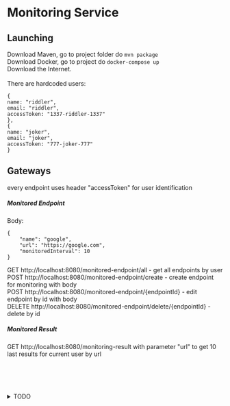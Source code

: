 # Monitoring Service
## Launching  
Download Maven, go to project folder do ```mvn package```  
Download Docker, go to project do ```docker-compose up```  
Download the Internet.  
<br/>
There are hardcoded users:
```
{
name: "riddler",
email: "riddler",
accessToken: "1337-riddler-1337"
},
{
name: "joker",
email: "joker",
accessToken: "777-joker-777"
}
```


## Gateways
every endpoint uses header "accessToken" for user identification

##### Monitored Endpoint
Body: 
```
{
    "name": "google",
    "url": "https://google.com",
    "monitoredInterval": 10
}
```  

GET http://localhost:8080/monitored-endpoint/all - get all endpoints by user  
POST http://localhost:8080/monitored-endpoint/create - create endpoint for monitoring with body  
POST http://localhost:8080/monitored-endpoint/{endpointId} - edit endpoint by id with body  
DELETE http://localhost:8080/monitored-endpoint/delete/{endpointId} - delete by id  
##### Monitored Result
GET http://localhost:8080/monitoring-result with parameter "url" to get 10 last results for current user by url  
<br />
<br />
<br />
<br />

<details><summary>TODO</summary>
<p>
 
- ~~Docker~~
- Spring Security
- Spring Gateway
- Deploy Cloud
  - Connect with Telegram bot or Firebase notifications
- Optimize scheduler
  - RabbitMQ
- Make Results as separate service
 
</p>
</details>

